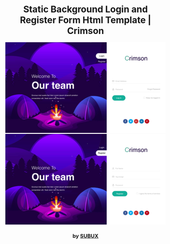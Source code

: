 <div align="center">

# Static Background Login and Register Form Html Template | Crimson

<img src="admin/base.png">

<img src="admin/base2.png">

### by <a href="https://github.com/python019">SUBUX</a>

</div>